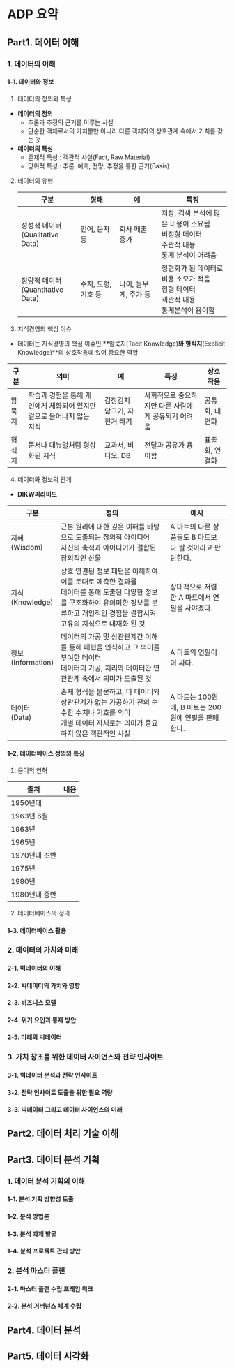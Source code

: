 # ADP 요약

## Part1. 데이터 이해
### 1. 데이터의 이해 
#### 1-1. 데이터와 정보
1. 데이터의 정의와 특성
*  **데이터의 정의**
    * 추론과 추정의 근거를 이루는 사실
    * 단순한 객체로서의 가치뿐만 아니라 다른 객체와의 상호관계 속에서 가치를 갖는 것
* **데이터의 특성**
    * 존재적 특성 : 객관적 사실(Fact, Raw Material)
    * 당위적 특성 : 추론, 예측, 전망, 추정을 통한 근거(Basis)

2. 데이터의 유형

    구분|형태|예|특징|
    --|--|--|--|
    정성적 데이터 <br>(Qualitative Data)|언어, 문자 등|회사 메출 증가| 저장, 검색 분석에 많은 비용이 소요됨 <br> 비정형 데이터 <br> 주관적 내용 <br> 통계 분석이 어려움
    정량적 데이터 <br> (Quantitative Data)|수치, 도형, 기호 등| 나이, 몸무게, 주가 등|정형화가 된 데이터로 비용 소모가 적음<br> 정형 데이터 <br> 객관적 내용 <br> 통게분석이 용이함|
    
3. 지식경영의 핵심 이슈
* 데이터는 지식경영의 핵심 이슈인 **암묵지(Tacit Knowledge)**와 형식지**(Explicit Knowledge)**의 상호작용에 있어 중요한 역할

구분|의미|예|특징|상호작용|
--|--|--|--|--|
암묵지|학습과 경험을 통해 개인에게 체화되어 있지만 겉으로 들어나지 않는 지식|김장김치 담그기, 자전거 타기|사회적으로 중요하지만 다른 사람에게 공유되기 어려움| 공통화, 내면화
형식지|문서나 매뉴얼처럼 형상화된 지식|교과서, 비디오, DB|전달과 공유가 용이함|표출화, 연결화|

4. 데이터와 정보의 관계
* **DIKW피라미드**

구분|정의|예시|
--|--|--|
지혜<br>(Wisdom)|근본 원리에 대한 깊은 이해를 바탕으로 도출되는 창의적 아이디어<br>자신의 축적과 아이디어가 결합된 창의적인 산물|A 마트의 다른 상품들도 B 마트보다 쌀 것이라고 판단한다.|
지식<br>(Knowledge)|상호 연결된 정보 패턴을 이해하여 이를 토대로 예측한 결과물<br>데이터를 통해 도출된 다양한 정보를 구조화하여 유의미한 정보를 분류하고 개인적인 경험을 결합시켜 고유의 지식으로 내재화 된 것|상대적으로 저렴한 A 마트에서 연필을 사야겠다.|
정보<br>(Information)|데이터의 가공 및 상관관계간 이해를 통해 패턴을 인식하고 그 의미를 부여한 데이터<br>데이터의 가공, 처리와 데이터간 연관관계 속에서 의미가 도출된 것|A 마트의 연필이 더 싸다.
데이터<br>(Data)| 존재 형식을 불문하고, 타 데이터와 상관관계가 없는 가공하기 전의 순수한 수치나 기호를 의미<br>개별 데이터 자체로는 의미가 중요하지 않은 객관적인 사실|A 마트는 100원에, B 마트는 200원에 연필을 판매한다.


#### 1-2. 데이터베이스 정의와 특징
1. 용어의 연혁

출처|내용
--|--|
1950년대|
1963년 6월|
1963년|
1965년|
1970년대 초반|
1975년|
1980년|
1980년대 중반|

2. 데이터베이스의 정의




#### 1-3. 데이터베이스 활용

### 2. 데이터의 가치와 미래
#### 2-1. 빅데이터의 이해
#### 2-2. 빅데이터의 가치와 영향
#### 2-3. 비즈니스 모델
#### 2-4. 위기 요인과 통제 방안
#### 2-5. 미래의 빅데이터

### 3. 가치 창조를 위한 데이터 사이언스와 전략 인사이트
#### 3-1. 빅데이터 분석과 전략 인사이트
#### 3-2. 전략 인사이트 도출을 위한 필요 역량
#### 3-3. 빅데이터 그리고 데이터 사이언스의 미래

## Part2. 데이터 처리 기술 이해

## Part3. 데이터 분석 기획
### 1. 데이터 분석 기획의 이해
#### 1-1. 분석 기획 방향성 도출
#### 1-2. 분석 방법론
#### 1-3. 분석 과제 발굴
#### 1-4. 분석 프로젝트 관리 방안
### 2. 분석 마스터 플랜
#### 2-1. 마스터 플랜 수립 프레임 워크
#### 2-2. 분석 거버넌스 체계 수립

## Part4. 데이터 분석

## Part5. 데이터 시각화